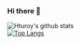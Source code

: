### Hi there 👋


![Hturoy's github stats](https://github-readme-stats.vercel.app/api?username=hturoy)<br>
[![Top Langs](https://github-readme-stats.vercel.app/api/top-langs/?username=hturoy)](https://github.com/hturoy/github-readme-stats)
<!--
**Hturoy/hturoy** is a ✨ _special_ ✨ repository because its `README.md` (this file) appears on your GitHub profile.

Here are some ideas to get you started:

- 🔭 I’m currently working on ...
- 🌱 I’m currently learning ...
- 👯 I’m looking to collaborate on ...
- 🤔 I’m looking for help with ...
- 💬 Ask me about ...
- 📫 How to reach me: ...
- 😄 Pronouns: ...
- ⚡ Fun fact: ...
-->
